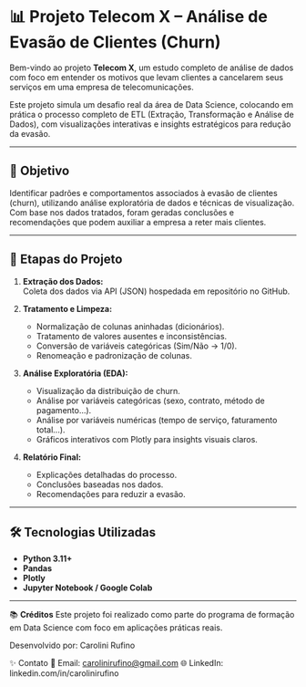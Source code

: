 # 📊 Projeto Telecom X – Análise de Evasão de Clientes (Churn)

Bem-vindo ao projeto **Telecom X**, um estudo completo de análise de dados com foco em entender os motivos que levam clientes a cancelarem seus serviços em uma empresa de telecomunicações.

Este projeto simula um desafio real da área de Data Science, colocando em prática o processo completo de ETL (Extração, Transformação e Análise de Dados), com visualizações interativas e insights estratégicos para redução da evasão.

---

## 📌 Objetivo

Identificar padrões e comportamentos associados à evasão de clientes (churn), utilizando análise exploratória de dados e técnicas de visualização. Com base nos dados tratados, foram geradas conclusões e recomendações que podem auxiliar a empresa a reter mais clientes.

---

## 🧠 Etapas do Projeto

1. **Extração dos Dados:**  
   Coleta dos dados via API (JSON) hospedada em repositório no GitHub.

2. **Tratamento e Limpeza:**  
   - Normalização de colunas aninhadas (dicionários).
   - Tratamento de valores ausentes e inconsistências.
   - Conversão de variáveis categóricas (Sim/Não → 1/0).
   - Renomeação e padronização de colunas.

3. **Análise Exploratória (EDA):**  
   - Visualização da distribuição de churn.
   - Análise por variáveis categóricas (sexo, contrato, método de pagamento...).
   - Análise por variáveis numéricas (tempo de serviço, faturamento total...).
   - Gráficos interativos com Plotly para insights visuais claros.

4. **Relatório Final:**  
   - Explicações detalhadas do processo.
   - Conclusões baseadas nos dados.
   - Recomendações para reduzir a evasão.

---

## 🛠️ Tecnologias Utilizadas

- **Python 3.11+**
- **Pandas**
- **Plotly**
- **Jupyter Notebook / Google Colab**

---

📚 **Créditos**
Este projeto foi realizado como parte do programa de formação em Data Science com foco em aplicações práticas reais.

Desenvolvido por: Carolini Rufino

✨ Contato
📧 Email: carolinirufino@gmail.com
🌐 LinkedIn: linkedin.com/in/carolinirufino

   
